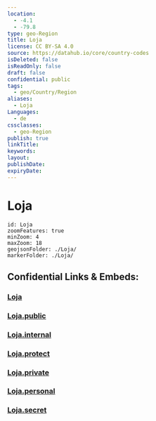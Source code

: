 ```yaml
---
location:
  - -4.1
  - -79.8
type: geo-Region
title: Loja
license: CC BY-SA 4.0
source: https://datahub.io/core/country-codes
isDeleted: false
isReadOnly: false
draft: false
confidential: public
tags:
  - geo/Country/Region
aliases:
  - Loja
Languages:
  - de
cssclasses:
  - geo-Region
publish: true
linkTitle:
keywords:
layout:
publishDate:
expiryDate:
---
```


# Loja

```leaflet
id: Loja
zoomFeatures: true 
minZoom: 4 
maxZoom: 18
geojsonFolder: ./Loja/
markerFolder: ./Loja/
```


## Confidential Links & Embeds: 

### [Loja](/_Standards/Earth/Continent/America~South/Ecuador/provinces~Equador/Loja.md) 

### [Loja.public](/_public/Earth/Continent/America~South/Ecuador/provinces~Equador/Loja.public.md) 

### [Loja.internal](/_internal/Earth/Continent/America~South/Ecuador/provinces~Equador/Loja.internal.md) 

### [Loja.protect](/_protect/Earth/Continent/America~South/Ecuador/provinces~Equador/Loja.protect.md) 

### [Loja.private](/_private/Earth/Continent/America~South/Ecuador/provinces~Equador/Loja.private.md) 

### [Loja.personal](/_personal/Earth/Continent/America~South/Ecuador/provinces~Equador/Loja.personal.md) 

### [Loja.secret](/_secret/Earth/Continent/America~South/Ecuador/provinces~Equador/Loja.secret.md)

